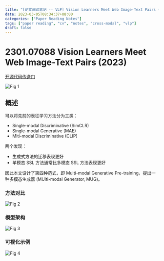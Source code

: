 ```yaml
---
title: "[论文阅读笔记 -- VLP] Vision Learners Meet Web Image-Text Pairs (2023)"
date: 2023-03-05T08:34:37+08:00
categories: ["Paper Reading Notes"]
tags: ["paper reading", "cv", "notes", "cross-modal", "vlp"]
draft: false
---
```


# 2301.07088 Vision Learners Meet Web Image-Text Pairs (2023)

[开源代码传送门](https://huggingface.co/spaces/tennant/MUG_caption)

![Fig 1](/images/2023/PRN361/1.png)

## 概述

可以将先前的表征学习方法分为三类：  
+ Single-modal Discriminative (SimCLR)
+ Single-modal Generative (MAE)
+ Mlti-modal Discriminative (CLIP)

两个发现： 
+ 生成式方法的迁移表现更好
+ 单模态 SSL 方法通常比多模态 SSL 方法表现更好

因此本文设计了第四种范式，即 Multi-modal Generative Pre-training，提出一种多模态生成器 (MUlti-modal Generator, MUG)。  

### 方法对比

![Fig 2](/images/2023/PRN361/2.png)

### 模型架构

![Fig 3](/images/2023/PRN361/3.png)

### 可视化示例

![Fig 4](/images/2023/PRN361/4.png)
